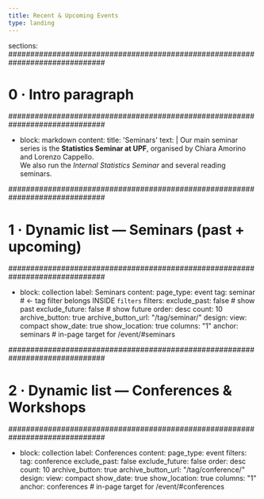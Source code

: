 ```yaml
---
title: Recent & Upcoming Events
type: landing
---
```


sections:
##############################################################################
# 0 · Intro paragraph
##############################################################################
- block: markdown
  content:
    title: '<span id="seminars">Seminars</span>'
    text: |
      Our main seminar series is the **Statistics Seminar at UPF**, organised by Chiara Amorino and Lorenzo Cappello.  
      We also run the *Internal Statistics Seminar* and several reading seminars.

##############################################################################
# 1 · Dynamic list — Seminars (past + upcoming)
##############################################################################
- block: collection
  label: Seminars
  content:
    page_type: event
    tag: seminar           # ← tag filter belongs INSIDE `filters`
    filters:
      exclude_past:   false  # show past
      exclude_future: false  # show future
    order: desc
    count: 10
    archive_button: true
    archive_button_url: "/tag/seminar/"
  design:
    view: compact
    show_date: true
    show_location: true
    columns: "1"
    anchor: seminars         # in-page target for /event/#seminars

##############################################################################
# 2 · Dynamic list — Conferences & Workshops
##############################################################################
- block: collection
  label: Conferences
  content:
    page_type: event
    filters:
      tag: conference
      exclude_past:   false
      exclude_future: false
    order: desc
    count: 10
    archive_button: true
    archive_button_url: "/tag/conference/"
  design:
    view: compact
    show_date: true
    show_location: true
    columns: "1"
    anchor: conferences      # in-page target for /event/#conferences